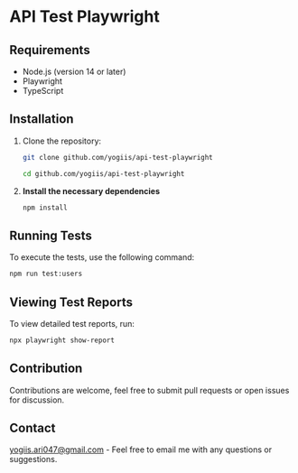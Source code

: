 # API Test Playwright

## Requirements

- Node.js (version 14 or later)
- Playwright
- TypeScript

## Installation

1. Clone the repository:

   ```bash
   git clone github.com/yogiis/api-test-playwright

   cd github.com/yogiis/api-test-playwright
   ```

2. **Install the necessary dependencies**

   ```bash
   npm install
   ```

## Running Tests

To execute the tests, use the following command:

```bash
npm run test:users
```

## Viewing Test Reports

To view detailed test reports, run:

```bash
npx playwright show-report
```

## Contribution

Contributions are welcome, feel free to submit pull requests or open issues for discussion.

## Contact

<yogiis.ari047@gmail.com> - Feel free to email me with any questions or suggestions.
